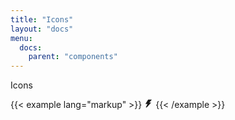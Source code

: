 ```yaml
---
title: "Icons"
layout: "docs"
menu:
  docs:
    parent: "components"
---
```


Icons


{{< example lang="markup" >}}
<svg version="1.1" viewBox="0 0 36 36" width="1em" height="1em" xmlns="http://www.w3.org/2000/svg" role="presentation"><path fill="currentColor" d="M30.8,2.29A.49.49,0,0,0,30.35,2H16.42a.5.5,0,0,0-.42.23l-10.71,17A.49.49,0,0,0,5.7,20h7.67L6.6,33.25a.52.52,0,0,0,.46.75h3a.5.5,0,0,0,.37-.16L28,14.85a.5.5,0,0,0-.37-.85H20.89L30.72,2.82A.49.49,0,0,0,30.8,2.29Z"></path></svg>
{{< /example >}}
